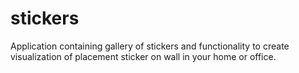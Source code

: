 stickers
========

Application containing gallery of stickers and functionality to create visualization of placement sticker on  wall in your home or office.
